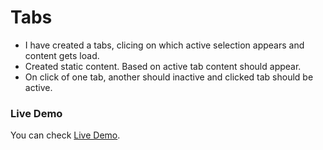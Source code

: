 # Tabs

- I have created a tabs, clicing on which active selection appears and content gets load.
- Created static content. Based on active tab content should appear.
- On click of one tab, another should inactive and clicked tab should be active.

### Live Demo

You can check [Live Demo](https://codesandbox.io/s/headless-dream-c33jrc?file=/src/App.js).
